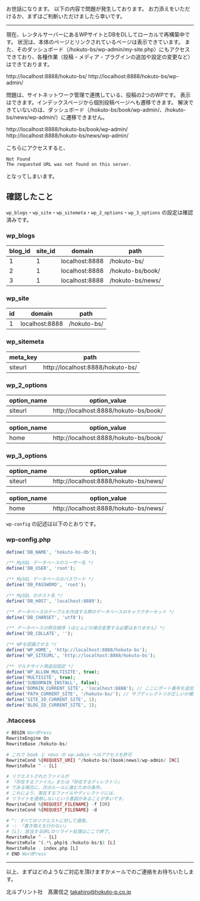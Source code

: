 お世話になります。
以下の内容で問題が発生しております。
お力添えをいただけるか、まずはご判断いただけましたら幸いです。

---

現在、レンタルサーバーにあるWPサイトとDBをDLしてローカルで再構築中です。
状況は、本体のページとリンクされているページは表示できています。
また、そのダッシュボード（/hokuto-bs/wp-admin/my-site.php）にもアクセスできており、各種作業（投稿・メディア・プラグインの追加や設定の変更など）はできております。

http://localhost:8888/hokuto-bs/
http://localhost:8888/hokuto-bs/wp-admin/

問題は、サイトネットワーク管理で連携している、投稿の2つのWPです。
表示はできます。インデックスページから個別投稿ページへも遷移できます。
解決できていないのは、ダッシュボード（/hokuto-bs/book/wp-admin/、/hokuto-bs/news/wp-admin/）に遷移できません。

http://localhost:8888/hokuto-bs/book/wp-admin/
http://localhost:8888/hokuto-bs/news/wp-admin/

こちらにアクセスすると、

```
Not Found
The requested URL was not found on this server.
```

となってしまいます。


## 確認したこと

`wp_blogs`・`wp_site`・`wp_sitemeta`・`wp_2_options`・`wp_3_options` の設定は確認済みです。

### wp_blogs

| blog_id | site_id | domain         | path             |
| ------- | ------- | -------------- | ---------------- |
| 1       | 1       | localhost:8888 | /hokuto-bs/      |
| 2       | 1       | localhost:8888 | /hokuto-bs/book/ |
| 3       | 1       | localhost:8888 | /hokuto-bs/news/ |

### wp_site

| id  | domain         | path        |
| --- | -------------- | ----------- |
| 1   | localhost:8888 | /hokuto-bs/ |

### wp_sitemeta

| meta_key | path                             |
| -------- | -------------------------------- |
| siteurl  | http://localhost:8888/hokuto-bs/ |

### wp_2_options

| option_name | option_value                          |
| ----------- | ------------------------------------- |
| siteurl     | http://localhost:8888/hokuto-bs/book/ |

| option_name | option_value                          |
| ----------- | ------------------------------------- |
| home        | http://localhost:8888/hokuto-bs/book/ |

### wp_3_options

| option_name | option_value                          |
| ----------- | ------------------------------------- |
| siteurl     | http://localhost:8888/hokuto-bs/news/ |

| option_name | option_value                          |
| ----------- | ------------------------------------- |
| home        | http://localhost:8888/hokuto-bs/news/ |

`wp-config` の記述は以下のとおりです。

### wp-config.php

```php
define('DB_NAME', 'hokuto-bs-db');

/** MySQL データベースのユーザー名 */
define('DB_USER', 'root');

/** MySQL データベースのパスワード */
define('DB_PASSWORD', 'root');

/** MySQL のホスト名 */
define('DB_HOST', 'localhost:8889');

/** データベースのテーブルを作成する際のデータベースのキャラクターセット */
define('DB_CHARSET', 'utf8');

/** データベースの照合順序 (ほとんどの場合変更する必要はありません) */
define('DB_COLLATE', '');

/** WPを認識させる */
define('WP_HOME', 'http://localhost:8888/hokuto-bs');
define('WP_SITEURL', 'http://localhost:8888/hokuto-bs');

/** マルチサイト用追加設定 */
define('WP_ALLOW_MULTISITE', true);
define('MULTISITE', true);
define('SUBDOMAIN_INSTALL', false);
define('DOMAIN_CURRENT_SITE', 'localhost:8888'); // ここにポート番号を追加
define('PATH_CURRENT_SITE', '/hokuto-bs/'); // サブディレクトリが正しいか確認
define('SITE_ID_CURRENT_SITE', 1);
define('BLOG_ID_CURRENT_SITE', 1);
```

### .htaccess

```php
# BEGIN WordPress
RewriteEngine On
RewriteBase /hokuto-bs/

# これで book と news の wp-admin へのアクセスを許可
RewriteCond %{REQUEST_URI} ^/hokuto-bs/(book|news)/wp-admin/ [NC]
RewriteRule ^ - [L]

# リクエストされたファイルが
# 「存在するファイル」または「存在するディレクトリ」
# である場合に、次のルールに進むための条件。
# これにより、実在するファイルやディレクトリには、
# リライトを適用しないという意図があることが多いです。
RewriteCond %{REQUEST_FILENAME} -f [OR]
RewriteCond %{REQUEST_FILENAME} -d

# ^: すべてのリクエストに対して適用。
# -: 「書き換えを行わない」
# [L]: 該当するURLのリライト処理はここで終了。
RewriteRule ^ - [L]
RewriteRule ^(.*\.php)$ /hokuto-bs/$1 [L]
RewriteRule . index.php [L]
# END WordPress
```
---

以上、まずはどのようなご対応を頂けますかメールでのご連絡をお待ちいたします。

北斗プリント社　髙廣信之
takahiro@hokuto-p.co.jp